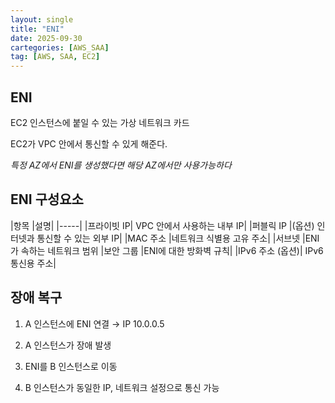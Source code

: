 ```yaml
---
layout: single
title: "ENI"
date: 2025-09-30
cartegories: [AWS_SAA]
tag: [AWS, SAA, EC2]
---
```


## ENI

EC2 인스턴스에 붙일 수 있는 가상 네트워크 카드

EC2가 VPC 안에서 통신할 수 있게 해준다.

*특정 AZ에서 ENI를 생성했다면 해당 AZ에서만 사용가능하다*

## ENI 구성요소

|항목	|설명|
|-----|
|프라이빗 IP|	VPC 안에서 사용하는 내부 IP|
|퍼블릭 IP |(옵션)	인터넷과 통신할 수 있는 외부 IP|
|MAC 주소	|네트워크 식별용 고유 주소|
|서브넷	|ENI가 속하는 네트워크 범위
|보안 그룹	|ENI에 대한 방화벽 규칙|
|IPv6 주소 (옵션)|	IPv6 통신용 주소|


## 장애 복구


1. A 인스턴스에 ENI 연결 → IP 10.0.0.5

2. A 인스턴스가 장애 발생

3. ENI를 B 인스턴스로 이동

4. B 인스턴스가 동일한 IP, 네트워크 설정으로 통신 가능
